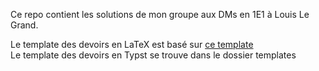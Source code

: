 Ce repo contient les solutions de mon groupe aux DMs en 1E1 à Louis Le Grand.

Le template des devoirs en LaTeX est basé sur [ce template](https://www.overleaf.com/latex/templates/template-for-rapid-homework-typesetting/rycccpxphchn) \
Le template des devoirs en Typst se trouve dans le dossier templates
